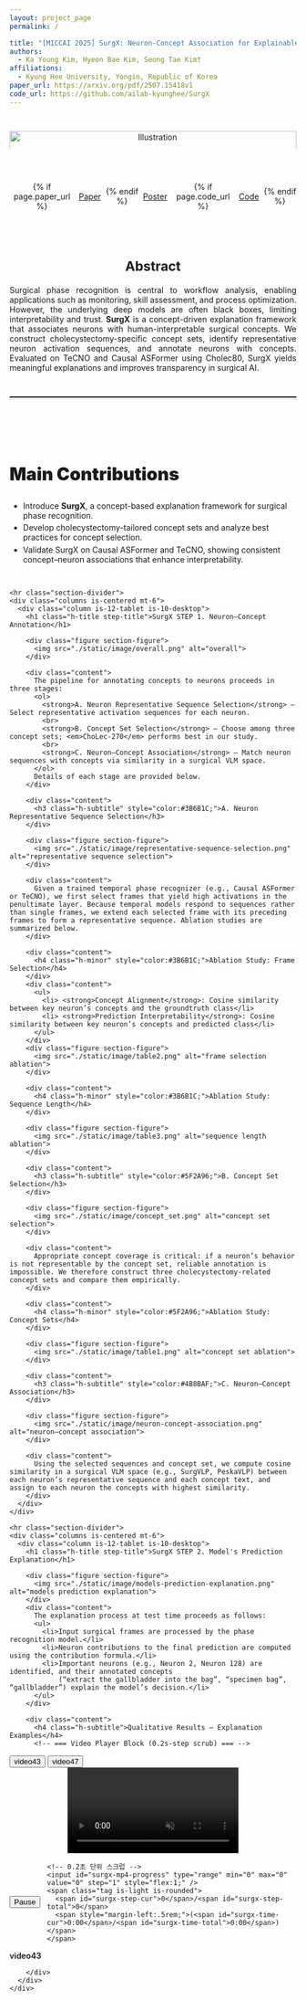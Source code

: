 ```yaml
---
layout: project_page
permalink: /

title: "[MICCAI 2025] SurgX: Neuron-Concept Association for Explainable Surgical Phase Recognition"
authors:
  - Ka Young Kim, Hyeon Bae Kim, Seong Tae Kim†
affiliations:
  - Kyung Hee University, Yongin, Republic of Korea
paper_url: https://arxiv.org/pdf/2507.15418v1
code_url: https://github.com/ailab-kyunghee/SurgX
---
```


<style>
  /* ===== Tighten only title↔hero and hero↔abstract ===== */

/* 레이아웃이 상단에 페이지 제목을 렌더링할 때 대비 */
.page-title,
.post-title,
h1.page-title,
h1.post-title {
  margin-bottom: 0.6rem; /* 제목과 히어로를 더 가깝게 */
}

/* 히어로 섹션 자체 간격 축소 */
.hero-section {
  padding-top: 0.6rem !important;
  padding-bottom: 0.6rem !important;
}

/* 히어로 내부 이미지와 버튼 간격도 촘촘하게 */
.hero-section .figure-hero {
  margin-bottom: 0.6rem !important;
}
.hero-section .link-blocks {
  margin-top: 0.4rem !important;
  margin-bottom: 0.6rem !important;
}

/* Abstract의 상단 여백만 줄여서 히어로와 바짝 */
.abstract-section {
  padding-top: 0.8rem !important;
}

/* 히어로와 Abstract 사이에 구분선이 있으면 여백 최소화 */
hr.section-divider {
  margin: 0.8rem auto !important;
}

/* 모바일에서는 너무 붙지 않게 살짝만 완화 */
@media (max-width: 768px) {
  .hero-section {
    padding-top: 0.8rem !important;
    padding-bottom: 0.8rem !important;
  }
  .abstract-section {
    padding-top: 1rem !important;
  }
}

/* Pretendard Font 설정 */
@font-face {
  font-family: 'Pretendard';
  src: url('./static/font/Pretendard-Regular.otf') format('opentype');
  font-weight: 400;
  font-style: normal;
}
@font-face {
  font-family: 'Pretendard';
  src: url('./static/font/Pretendard-Medium.otf') format('opentype');
  font-weight: 500;
  font-style: normal;
}
@font-face {
  font-family: 'Pretendard';
  src: url('./static/font/Pretendard-Black.otf') format('opentype');
  font-weight: 900;
  font-style: normal;
}

/* 전역 기본 폰트 적용 */
body {
  font-family: 'Pretendard', -apple-system, BlinkMacSystemFont, 'Segoe UI', Roboto, sans-serif;
}

/* --- Desktop 확대/모바일 풀폭 설정 --- */
@media screen and (min-width: 1216px) {
  .narrow-container {
    max-width: 1200px;
    margin: 0 auto;
  }
}
@media screen and (min-width: 1408px) {
  .narrow-container {
    max-width: 1280px;
    margin: 0 auto;
  }
}

/* 기본: 좌측 정렬 */
body,
.narrow-container,
.narrow-container .content,
ul, ol, li, p {
  text-align: left;
}

/* 제목도 좌측 */
h1, h2, h3, h4, h5, h6 {
  text-align: left;
}

/* Hero, Abstract 섹션은 중앙 정렬 강제 */
.hero-section,
.hero-section * ,
.abstract-section,
.abstract-section h3,
.abstract-section h1,
.abstract-section h2 {
  text-align: center !important;
}

/* Abstract 본문만 양쪽 정렬 */
.abstract-section .content {
  text-align: justify !important;
}

/* 데스크톱에서 기본 폰트 크게 */
@media screen and (min-width: 1024px) {
  body { overflow-x: hidden; }
  .narrow-container .content {
    font-size: 1.2rem;
    line-height: 1.9;
  }
  .figure-hero img {
    transform: scale(1.2);
    transform-origin: center;
    will-change: transform;
  }
}

/* 기본 이미지 반응형 */
.figure img {
  width: 100%;
  height: auto;
  display: block;
}

/* 모바일(≤768px): 이미지 중앙 */
@media screen and (max-width: 768px) {
  .figure img {
    width: 100% !important;
    max-width: 100% !important;
    margin-left: auto;
    margin-right: auto;
  }
  .link-blocks {
    justify-content: center; /* 모바일에서는 버튼 중앙 */
  }
}
/* 모바일(≤768px): hero 버튼 크기 줄이기 */
@media screen and (max-width: 768px) {
  .hero-section .link-blocks .button.is-medium {
    font-size: 0.8rem;
    height: 2.2em;
    padding-left: 0.9em;
    padding-right: 0.9em;
    border-radius: 9999px;
  }
  .hero-section .link-blocks .button.is-medium .icon {
    font-size: 0.85em;
  }
}

/* 버튼 그룹 */
.link-blocks {
  display: flex;
  gap: .5rem;
  justify-content: flex-start;
  align-items: center;
}
.link-blocks .button + .button {
  margin-left: 0;
}

/* 이미지 여백 (기본값 유지) */
.section-figure {
  margin-top: 1rem;
  margin-bottom: 1.5rem;
}

/* 제목 크기 */
.h-title {
  font-size: clamp(1.75rem, 3.2vw, 2.75rem);
  font-weight: 900;
}
.h-subtitle {
  font-size: clamp(1.35rem, 2.4vw, 2.125rem);
  font-weight: 700;
}
.h-minor {
  font-size: clamp(1.2rem, 2vw, 1.625rem);
  font-weight: 700;
}

/* STEP 제목 강조 */
.step-title {
  font-size: clamp(2.25rem, 4.2vw, 3.25rem);
  font-weight: 900;
  letter-spacing: -0.01em;
  line-height: 1.15;
}

/* =========================
   Vertical Rhythm / Spacing
   ========================= */

/* 1) 간격 스케일 */
:root{
  --space-2xs: .4rem;
  --space-xs:  .8rem;
  --space-sm:  1.2rem;
  --space-md:  1.8rem;
  --space-lg:  2.4rem;
  --space-xl:  3.2rem;
  --space-2xl: 4.0rem;
}

/* 2) 섹션 여백: hero/abstract 는 원래대로, 그 외만 확대 */
.section:not(.hero-section):not(.abstract-section) {
  padding-top: var(--space-xl);
  padding-bottom: var(--space-xl);
}

/* 3) 같은 섹션 안에서 columns 묶음 사이 간격 키우기 (hero/abstract 제외 필요 없음) */
.section .columns + .columns {
  margin-top: var(--space-xl);
}

/* 4) 큰 제목/소제목 상하 간격 */
.h-title {
  margin-top: var(--space-xl);
  margin-bottom: var(--space-md);
}
.step-title {
  margin-top: var(--space-2xl);
  margin-bottom: var(--space-lg);
}
.h-subtitle {
  margin-top: var(--space-xl);
  margin-bottom: var(--space-sm);
}
.h-minor {
  margin-top: var(--space-lg);
  margin-bottom: var(--space-xs);
}

/* 5) 문단/표/목록 기본 간격 */
.content {
  margin-top: var(--space-sm);
  margin-bottom: var(--space-md);
}

/* 연속 블록 간 자동 간격 증대 */
:where(.content, .figure, .h-title, .h-subtitle, .h-minor)
  + :where(.content, .figure, .h-title, .h-subtitle, .h-minor) {
  margin-top: var(--space-lg);
}

/* 6) 이미지 블록 상하 여백 (확대) — hero/abstract 내부 기본 흐름은 유지 */
.section-figure {
  margin-top: var(--space-sm) !important;
  margin-bottom: var(--space-xl) !important;
}

/* 7) 리스트 간격 */
.content ul,
.content ol {
  margin-top: var(--space-xs);
  margin-bottom: var(--space-md);
}
.content li + li {
  margin-top: .35em;
}

/* 8) 히어로/링크 버튼 묶음 주변 여백 (기존 느낌 유지) */
.hero-section .figure-hero {
  margin-bottom: 1.5rem; /* 원래 감성 유지 */
}
.link-blocks {
  margin-top: var(--space-sm);
  margin-bottom: var(--space-md);
}

/* 9) 테이블/포스터 이미지 등 후속 블록 간격 */
.figure + .content,
.content + .figure {
  margin-top: var(--space-lg);
}

/* 10) 가독 좋은 구분선 */
hr.section-divider {
  margin: var(--space-xl) auto;
  border: none;
  border-top: 1px solid rgba(0,0,0,.12);
  width: min(980px, 100%);
}

/* 11) 모바일에서 여백 살짝 축소 */
@media screen and (max-width: 768px) {
  .section:not(.hero-section):not(.abstract-section) {
    padding-top: var(--space-lg);
    padding-bottom: var(--space-lg);
  }
  .h-title { margin-top: var(--space-lg); margin-bottom: var(--space-sm); }
  .step-title { margin-top: var(--space-xl); margin-bottom: var(--space-md); }
  .h-subtitle { margin-top: var(--space-lg); margin-bottom: var(--space-xs); }
  .h-minor { margin-top: var(--space-md); margin-bottom: var(--space-2xs); }
  .section .columns + .columns { margin-top: var(--space-lg); }
  .section-figure { margin-bottom: var(--space-lg) !important; }
  hr.section-divider { margin: var(--space-lg) auto; }
}
</style>

<!-- Hero Illustration + 링크 버튼 (그대로 유지) -->
<section class="section pt-4 pb-3 hero-section">
  <div class="container narrow-container">
    <div class="columns is-centered">
      <div class="column is-12-tablet is-10-desktop">
        <div class="figure section-figure figure-hero">
          <img src="./static/image/intro.png" alt="Illustration">
        </div>
      </div>
    </div>
    <div class="columns is-centered">
      <div class="column is-12-tablet is-10-desktop">
        <div class="link-blocks mt-4" style="justify-content:center;">
          {% if page.paper_url %}
          <a href="{{ page.paper_url }}" target="_blank" rel="noopener"
             class="button is-dark is-rounded is-medium">
            <span class="icon"><i class="fas fa-file-pdf"></i></span><span>Paper</span>
          </a>
          {% endif %}
          <a href="./static/pdf/SurgX_Poster.pdf" target="_blank" rel="noopener"
             class="button is-dark is-rounded is-medium">
            <span class="icon"><i class="fas fa-file-pdf"></i></span><span>Poster</span>
          </a>
          {% if page.code_url %}
          <a href="{{ page.code_url }}" target="_blank" rel="noopener"
             class="button is-link is-rounded is-medium">
            <span class="icon"><i class="fab fa-github"></i></span><span>Code</span>
          </a>
          {% endif %}
        </div>
      </div>
    </div>
  </div>
</section>

<!-- Abstract (그대로 유지) -->
<section class="section pt-4 pb-4 abstract-section">
  <div class="container narrow-container">
    <div class="columns is-centered">
      <div class="column is-12-tablet is-10-desktop">
        <h3 class="h-subtitle">Abstract</h3>
        <div class="content mt-3">
          Surgical phase recognition is central to workflow analysis, enabling applications such as monitoring, skill assessment, and process optimization. However, the underlying deep models are often black boxes, limiting interpretability and trust.
          <b>SurgX</b> is a concept-driven explanation framework that associates neurons with human-interpretable surgical concepts. We construct cholecystectomy-specific concept sets, identify representative neuron activation sequences, and annotate neurons with concepts.
          Evaluated on TeCNO and Causal ASFormer using Cholec80, SurgX yields meaningful explanations and improves transparency in surgical AI.
        </div>
      </div>
    </div>
  </div>
</section>

<hr class="section-divider">

<!-- Main Contributions (여기부터 시원한 간격 적용) -->
<section class="section pt-5 pb-5">
  <div class="container narrow-container">
    <div class="columns is-centered">
      <div class="column is-12-tablet is-10-desktop">
        <h1 class="h-title">Main Contributions</h1>
        <ul class="content mt-4">
          <li>Introduce <strong>SurgX</strong>, a concept-based explanation framework for surgical phase recognition.</li>
          <li>Develop cholecystectomy-tailored concept sets and analyze best practices for concept selection.</li>
          <li>Validate SurgX on Causal ASFormer and TeCNO, showing consistent concept–neuron associations that enhance interpretability.</li>
        </ul>
      </div>
    </div>

    <hr class="section-divider">
    <div class="columns is-centered mt-6">
      <div class="column is-12-tablet is-10-desktop">
        <h1 class="h-title step-title">SurgX STEP 1. Neuron–Concept Annotation</h1>

        <div class="figure section-figure">
          <img src="./static/image/overall.png" alt="overall">
        </div>

        <div class="content">
          The pipeline for annotating concepts to neurons proceeds in three stages:
          <ol>
            <strong>A. Neuron Representative Sequence Selection</strong> – Select representative activation sequences for each neuron.
            <br>
            <strong>B. Concept Set Selection</strong> – Choose among three concept sets; <em>ChoLec-270</em> performs best in our study.
            <br>
            <strong>C. Neuron–Concept Association</strong> – Match neuron sequences with concepts via similarity in a surgical VLM space.
          </ol>
          Details of each stage are provided below.
        </div>

        <div class="content">
          <h3 class="h-subtitle" style="color:#3B6B1C;">A. Neuron Representative Sequence Selection</h3>
        </div>

        <div class="figure section-figure">
          <img src="./static/image/representative-sequence-selection.png" alt="representative sequence selection">
        </div>

        <div class="content">
          Given a trained temporal phase recognizer (e.g., Causal ASFormer or TeCNO), we first select frames that yield high activations in the penultimate layer. Because temporal models respond to sequences rather than single frames, we extend each selected frame with its preceding frames to form a representative sequence. Ablation studies are summarized below.
        </div>

        <div class="content">
          <h4 class="h-minor" style="color:#3B6B1C;">Ablation Study: Frame Selection</h4>
        </div>
        <div class="content">
          <ul>
            <li> <strong>Concept Alignment</strong>: Cosine similarity between key neuron’s concepts and the groundtruth class</li>
            <li> <strong>Prediction Interpretability</strong>: Cosine similarity between key neuron’s concepts and predicted class</li>
          </ul>
        </div>
        <div class="figure section-figure">
          <img src="./static/image/table2.png" alt="frame selection ablation">
        </div>

        <div class="content">
          <h4 class="h-minor" style="color:#3B6B1C;">Ablation Study: Sequence Length</h4>
        </div>

        <div class="figure section-figure">
          <img src="./static/image/table3.png" alt="sequence length ablation">
        </div>

        <div class="content">
          <h3 class="h-subtitle" style="color:#5F2A96;">B. Concept Set Selection</h3>
        </div>

        <div class="figure section-figure">
          <img src="./static/image/concept_set.png" alt="concept set selection">
        </div>

        <div class="content">
          Appropriate concept coverage is critical: if a neuron’s behavior is not representable by the concept set, reliable annotation is impossible. We therefore construct three cholecystectomy-related concept sets and compare them empirically.
        </div>

        <div class="content">
          <h4 class="h-minor" style="color:#5F2A96;">Ablation Study: Concept Sets</h4>
        </div>

        <div class="figure section-figure">
          <img src="./static/image/table1.png" alt="concept set ablation">
        </div>

        <div class="content">
          <h3 class="h-subtitle" style="color:#4B8BAF;">C. Neuron–Concept Association</h3>
        </div>

        <div class="figure section-figure">
          <img src="./static/image/neuron-concept-association.png" alt="neuron–concept association">
        </div>

        <div class="content">
          Using the selected sequences and concept set, we compute cosine similarity in a surgical VLM space (e.g., SurgVLP, PeskaVLP) between each neuron’s representative sequence and each concept text, and assign to each neuron the concepts with highest similarity.
        </div>
      </div>
    </div>
    
    <hr class="section-divider">
    <div class="columns is-centered mt-6">
      <div class="column is-12-tablet is-10-desktop">
        <h1 class="h-title step-title">SurgX STEP 2. Model's Prediction Explanation</h1>

        <div class="figure section-figure">
          <img src="./static/image/models-prediction-explanation.png" alt="models prediction explanation">
        </div>
        <div class="content">
          The explanation process at test time proceeds as follows:
          <ul>
            <li>Input surgical frames are processed by the phase recognition model.</li>
            <li>Neuron contributions to the final prediction are computed using the contribution formula.</li>
            <li>Important neurons (e.g., Neuron 2, Neuron 128) are identified, and their annotated concepts 
                (“extract the gallbladder into the bag”, “specimen bag”, “gallbladder”) explain the model’s decision.</li>
          </ul>
        </div>

        <div class="content">
          <h4 class="h-subtitle">Qualitative Results – Explanation Examples</h4>
          <!-- === Video Player Block (0.2s-step scrub) === -->
<div id="surgx-mp4-player" class="box" style="max-width: 980px; margin: 0 auto;">

  <!-- Video picker toolbar -->
  <div id="surgx-video-bar" class="buttons has-addons is-centered mb-3" style="justify-content:center;">
    <button class="button is-link is-light is-rounded is-small surgx-pick" data-name="video43_clipper">video43</button>
    <button class="button is-link is-light is-rounded is-small surgx-pick" data-name="video47_cleaning">video47</button>
    <!-- <button class="button is-link is-light is-rounded is-small surgx-pick" data-name="video61_pack">video61</button> -->
  </div>

  <!-- Video element -->
  <div style="display:flex; justify-content:center;">
    <video
      id="surgx-mp4"
      playsinline
      muted
      preload="metadata"
      style="max-width:100%; height:auto; background:#000;"
    ></video>
  </div>

  <!-- Controls -->
  <div class="mt-3" style="display:flex; align-items:center; gap:.75rem;">
    <button id="surgx-mp4-toggle" class="button is-dark is-rounded is-small">
      <span class="icon"><i class="fas fa-pause"></i></span>
      <span>Pause</span>
    </button>

    <!-- 0.2초 단위 스크럽 -->
    <input id="surgx-mp4-progress" type="range" min="0" max="0" value="0" step="1" style="flex:1;" />
    <span class="tag is-light is-rounded">
      <span id="surgx-step-cur">0</span>/<span id="surgx-step-total">0</span>
      <span style="margin-left:.5rem;">(<span id="surgx-time-cur">0:00</span>/<span id="surgx-time-total">0:00</span>)</span>
    </span>
  </div>

  <!-- Per-video caption: always shows "videoNN" under the video -->
  <div id="surgx-video-caption" class="has-text-centered is-size-6 mt-2" style="font-weight:600;">video43</div>

</div>

<script>
(function() {
  // ===== 설정 =====
  const STEP_SEC = 0.2;              // 드래그/클릭 시간 해상도 (0.2초 단위)
  const BASE_PATH = './static/video/';

  const video    = document.getElementById('surgx-mp4');
  const btn      = document.getElementById('surgx-mp4-toggle');
  const progress = document.getElementById('surgx-mp4-progress');
  const stepCur  = document.getElementById('surgx-step-cur');
  const stepTot  = document.getElementById('surgx-step-total');
  const tCur     = document.getElementById('surgx-time-cur');
  const tTot     = document.getElementById('surgx-time-total');
  const caption  = document.getElementById('surgx-video-caption');

  const pickerBtns = document.querySelectorAll('.surgx-pick');

  let totalSteps = 0;
  let rafId = null;
  let dragging = false;
  let rectCache = null;

  // ===== 유틸 =====
  const clamp = (v, lo, hi) => Math.max(lo, Math.min(hi, v));
  const fmtTime = (s) => {
    if (!isFinite(s)) return '0:00';
    s = Math.max(0, Math.round(s));
    const m = Math.floor(s/60), sec = s%60;
    return `${m}:${String(sec).padStart(2,'0')}`;
  };
  const timeToStep = (t) => Math.round(t / STEP_SEC);      // 0-based step index
  const stepToTime = (step) => step * STEP_SEC;             // seconds
  const posToStep  = (clientX) => {
    const rect = rectCache || progress.getBoundingClientRect();
    rectCache = rect;
    const x = clamp((clientX - rect.left) / rect.width, 0, 1);
    return Math.round(x * totalSteps);
  };
  const displayLabelFromName = (name) => (name || '').split('_')[0] || 'video';

  function updateSliderFromTime(t) {
    const s = clamp(timeToStep(t), 0, totalSteps);
    progress.value = s;
    stepCur.textContent = String(s);
    tCur.textContent = fmtTime(t);
  }

  function setTimeByStep(step, keepPlaying = true) {
    const s = clamp(step, 0, totalSteps);
    const t = stepToTime(s);
    video.currentTime = t;
    progress.value = s;
    stepCur.textContent = String(s);
    tCur.textContent = fmtTime(t);
    // 클릭/드래그해도 pause 안 함 → 아무 것도 안 함
  }

  function setCaptionByName(name) {
    caption.textContent = displayLabelFromName(name); // 항상 "videoNN" 형태 표시
  }

  function markActive(btnEl) {
    pickerBtns.forEach(b => b.classList.remove('is-link'));
    pickerBtns.forEach(b => b.classList.add('is-light'));
    btnEl.classList.remove('is-light');
    btnEl.classList.add('is-link');
  }

  function resetUIBeforeLoad() {
    if (rafId) { cancelAnimationFrame(rafId); rafId = null; }
    progress.disabled = true;
    progress.value = 0;
    stepCur.textContent = '0';
    stepTot.textContent = '0';
    tCur.textContent = '0:00';
    tTot.textContent = '0:00';
  }

  function loadVideoByName(name, autoplay=true) {
    resetUIBeforeLoad();
    video.pause();
    video.src = BASE_PATH + name + '.mp4';
    video.load();
    setCaptionByName(name);                 // ← 비디오 바뀔 때 캡션 갱신
    if (autoplay) video.play().catch(()=>{});
  }

  // ===== 메타데이터 로드 =====
  video.addEventListener('loadedmetadata', () => {
    const duration = video.duration || 0;
    totalSteps = Math.max(0, Math.round(duration / STEP_SEC));
    progress.min = 0;
    progress.max = totalSteps;
    progress.step = 1;
    progress.value = 0;

    stepCur.textContent = '0';
    stepTot.textContent = String(totalSteps);
    tCur.textContent = fmtTime(0);
    tTot.textContent = fmtTime(duration);

    progress.disabled = false;

    // 자동재생 아이콘 처리
    if (!video.paused) {
      btn.innerHTML = '<span class="icon"><i class="fas fa-pause"></i></span><span>Pause</span>';
    } else {
      btn.innerHTML = '<span class="icon"><i class="fas fa-play"></i></span><span>Play</span>';
    }
  });

  // ===== 재생/일시정지 =====
  video.addEventListener('play', () => {
    btn.innerHTML = '<span class="icon"><i class="fas fa-pause"></i></span><span>Pause</span>';
    if (!rafId) rafId = requestAnimationFrame(tick);
  });
  video.addEventListener('pause', () => {
    btn.innerHTML = '<span class="icon"><i class="fas fa-play"></i></span><span>Play</span>';
    if (rafId) { cancelAnimationFrame(rafId); rafId = null; }
    tick();
  });
  video.addEventListener('ended', () => {
    if (rafId) { cancelAnimationFrame(rafId); rafId = null; }
    setTimeByStep(totalSteps, true);
    btn.innerHTML = '<span class="icon"><i class="fas fa-play"></i></span><span>Play</span>';
  });
  btn.addEventListener('click', () => { if (video.paused) video.play(); else video.pause(); });

  // ===== 진행바 갱신 루프 =====
  function tick() {
    const dur = video.duration || 0;
    if (!dragging && dur > 0) {
      updateSliderFromTime(video.currentTime || 0);
    }
    rafId = requestAnimationFrame(tick);
  }

  // ===== 진행바 드래그/클릭 (0.2초 단위, pause 안 함) =====
  progress.addEventListener('pointerdown', (e) => {
    dragging = true; rectCache = null;
    progress.setPointerCapture(e.pointerId);
    e.preventDefault();
    setTimeByStep(posToStep(e.clientX), true);
  });
  progress.addEventListener('pointermove', (e) => {
    if (!dragging) return;
    e.preventDefault();
    setTimeByStep(posToStep(e.clientX), true);
  });
  progress.addEventListener('pointerup', (e) => {
    dragging = false; rectCache = null;
    progress.releasePointerCapture(e.pointerId);
    e.preventDefault();
  });
  // 키보드로도 0.2초 단위 이동
  progress.addEventListener('keydown', (e) => {
    if (e.key === 'ArrowRight') { e.preventDefault(); setTimeByStep(Number(progress.value) + 1, true); }
    if (e.key === 'ArrowLeft')  { e.preventDefault(); setTimeByStep(Number(progress.value) - 1, true); }
  });
  // 접근성: 입력값 직접 변경 시
  progress.addEventListener('input', () => { setTimeByStep(Number(progress.value) || 0, true); });

  // ===== 비디오 선택 버튼 =====
  pickerBtns.forEach(btnEl => {
    btnEl.addEventListener('click', () => {
      markActive(btnEl);
      loadVideoByName(btnEl.dataset.name, true);
    });
  });

  // ===== 초기 로드: 첫 번째 버튼을 기본값으로 =====
  const firstBtn = pickerBtns[0];
  if (firstBtn) {
    markActive(firstBtn);
    loadVideoByName(firstBtn.dataset.name, true);
  } else {
    // 버튼이 없다면 안전한 기본 캡션
    setCaptionByName('video');
  }
})();
</script>


        </div>
      </div>
    </div>
  </div>
</section>



